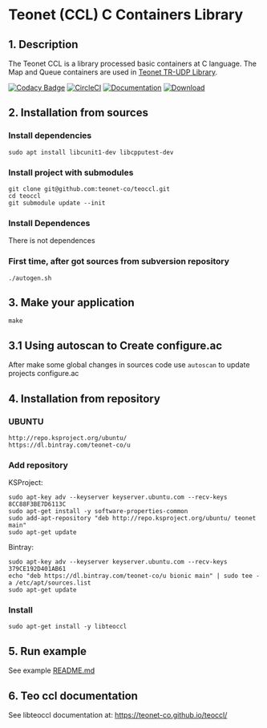 # Teonet (CCL) C Containers Library

## 1. Description

The Teonet CCL is a library processed basic containers at C language. The Map and Queue containers are used in [Teonet TR-UDP Library](https://github.com/teonet-co/teonet/wikis/tr-udp).

[![Codacy Badge](https://api.codacy.com/project/badge/Grade/acb5567bad3244f09e96575cf3319516)](https://app.codacy.com/app/angelskieglazki/teoccl?utm_source=github.com&utm_medium=referral&utm_content=teonet-co/teoccl&utm_campaign=Badge_Grade_Dashboard)
[![CircleCI](https://circleci.com/gh/teonet-co/teonet.svg?style=svg&circle-token=d8827ba514cdb37c75565c8e8d7ebd275a0bc167)](https://circleci.com/gh/teonet-co/teoccl)
[![Documentation](https://codedocs.xyz/teonet-co/teoccl.svg)](https://teonet-co.github.io/teoccl/)
[![Download](https://api.bintray.com/packages/teonet-co/u/libteoccl/images/download.svg)](https://bintray.com/teonet-co/u/libteoccl/_latestVersion)


## 2. Installation from sources

### Install dependencies

    sudo apt install libcunit1-dev libcpputest-dev

### Install project with submodules

    git clone git@github.com:teonet-co/teoccl.git
    cd teoccl
    git submodule update --init


### Install Dependences

There is not dependences


### First time, after got sources from subversion repository

    ./autogen.sh


## 3. Make your application 

    make


## 3.1 Using autoscan to Create configure.ac

After make some global changes in sources code use ```autoscan``` to update projects 
configure.ac


## 4. Installation from repository

### UBUNTU

    http://repo.ksproject.org/ubuntu/
    https://dl.bintray.com/teonet-co/u

### Add repository

KSProject:

    sudo apt-key adv --keyserver keyserver.ubuntu.com --recv-keys 8CC88F3BE7D6113C
    sudo apt-get install -y software-properties-common
    sudo add-apt-repository "deb http://repo.ksproject.org/ubuntu/ teonet main"
    sudo apt-get update

Bintray:

    sudo apt-key adv --keyserver keyserver.ubuntu.com --recv-keys 379CE192D401AB61
    echo "deb https://dl.bintray.com/teonet-co/u bionic main" | sudo tee -a /etc/apt/sources.list
    sudo apt-get update

### Install

    sudo apt-get install -y libteoccl

## 5. Run example

See example [README.md](examples/README.md)


## 6. Teo ccl documentation

See libteoccl documentation at: https://teonet-co.github.io/teoccl/
